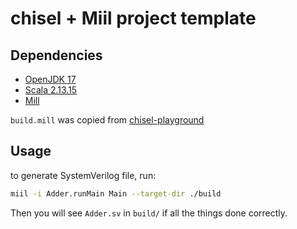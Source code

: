 <!--
 * @Author: Zeng GuangYi tgy_scut2021@outlook.com
 * @Date: 2025-01-28 03:13:55
 * @LastEditors: Zeng GuangYi tgy_scut2021@outlook.com
 * @LastEditTime: 2025-01-28 03:27:35
 * @FilePath: /miil-template/README.md
 * @Description: 
 * 
 * Copyright (c) 2025 by ${git_name_email}, All Rights Reserved. 
-->
# chisel + Miil project template
## Dependencies
- [OpenJDK 17](https://openjdk.org/projects/jdk/17/)
- [Scala 2.13.15](https://www.scala-lang.org/download/2.13.15.html)
- [Mill](https://mill-build.org/mill/scalalib/intro.html)

`build.mill` was copied from [chisel-playground](https://github.com/OSCPU/chisel-playground/blob/master/build.sc)

## Usage
to generate SystemVerilog file, run:
```bash
miil -i Adder.runMain Main --target-dir ./build
```

Then you will see `Adder.sv` in `build/` if all the things done correctly.